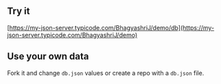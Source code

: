 ## Try it

[https://my-json-server.typicode.com/BhagyashriJ/demo/db](https://my-json-server.typicode.com/BhagyashriJ/demo)

## Use your own data

Fork it and change `db.json` values or create a repo with a `db.json` file.
